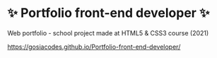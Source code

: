 # ✨ Portfolio front-end developer ✨
Web portfolio - school project made at HTML5 & CSS3 course (2021)

https://gosiacodes.github.io/Portfolio-front-end-developer/

